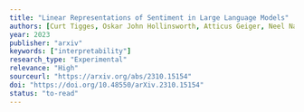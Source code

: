 ```yaml
---
title: "Linear Representations of Sentiment in Large Language Models"
authors: [Curt Tigges, Oskar John Hollinsworth, Atticus Geiger, Neel Nanda]
year: 2023
publisher: "arxiv"
keywords: ["interpretability"]
research_type: "Experimental"
relevance: "High"
sourceurl: "https://arxiv.org/abs/2310.15154"
doi: "https://doi.org/10.48550/arXiv.2310.15154"
status: "to-read"
---
```


